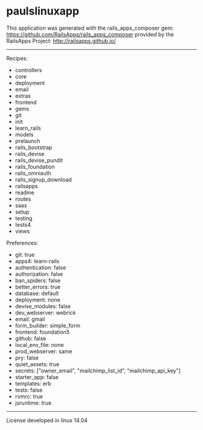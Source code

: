 paulslinuxapp
=============

This application was generated with the rails_apps_composer gem:
https://github.com/RailsApps/rails_apps_composer
provided by the RailsApps Project:
http://railsapps.github.io/

________________________

Recipes:

* controllers
* core
* deployment
* email
* extras
* frontend
* gems
* git
* init
* learn_rails
* models
* prelaunch
* rails_bootstrap
* rails_devise
* rails_devise_pundit
* rails_foundation
* rails_omniauth
* rails_signup_download
* railsapps
* readme
* routes
* saas
* setup
* testing
* tests4
* views

Preferences:

* git: true
* apps4: learn-rails
* authentication: false
* authorization: false
* ban_spiders: false
* better_errors: true
* database: default
* deployment: none
* devise_modules: false
* dev_webserver: webrick
* email: gmail
* form_builder: simple_form
* frontend: foundation5
* github: false
* local_env_file: none
* prod_webserver: same
* pry: false
* quiet_assets: true
* secrets: ["owner_email", "mailchimp_list_id", "mailchimp_api_key"]
* starter_app: false
* templates: erb
* tests: false
* rvmrc: true
* jsruntime: true

________________________

License
developed in linux 14.04
